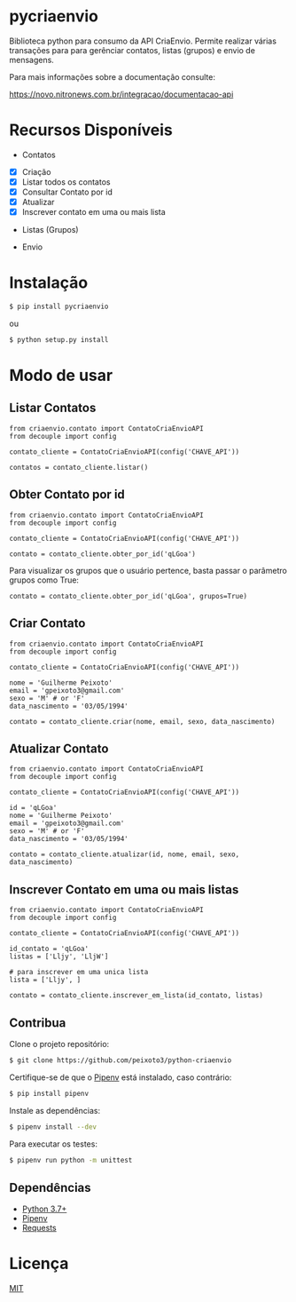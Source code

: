 # pycriaenvio

Biblioteca python para consumo da API CriaEnvio. Permite realizar várias transações para
para gerênciar contatos, listas (grupos) e envio de mensagens. 

Para mais informações sobre a documentação consulte: 

https://novo.nitronews.com.br/integracao/documentacao-api 

# Recursos Disponíveis

- Contatos

- [x]  Criação
- [x]  Listar todos os contatos
- [x]  Consultar Contato por id
- [x]  Atualizar
- [x] Inscrever contato em uma ou mais lista

- Listas (Grupos)

- Envio


# Instalação

```bash
$ pip install pycriaenvio
```
ou

```bash
$ python setup.py install
```

# Modo de usar

## Listar Contatos

````python3
from criaenvio.contato import ContatoCriaEnvioAPI
from decouple import config

contato_cliente = ContatoCriaEnvioAPI(config('CHAVE_API'))

contatos = contato_cliente.listar()
````

## Obter Contato por id

````python3
from criaenvio.contato import ContatoCriaEnvioAPI
from decouple import config

contato_cliente = ContatoCriaEnvioAPI(config('CHAVE_API'))

contato = contato_cliente.obter_por_id('qLGoa')
````
Para visualizar os grupos que o usuário pertence, basta passar o parâmetro grupos como True:
````python3
contato = contato_cliente.obter_por_id('qLGoa', grupos=True)
````

## Criar Contato
````python3
from criaenvio.contato import ContatoCriaEnvioAPI
from decouple import config

contato_cliente = ContatoCriaEnvioAPI(config('CHAVE_API'))

nome = 'Guilherme Peixoto'
email = 'gpeixoto3@gmail.com'
sexo = 'M' # or 'F'
data_nascimento = '03/05/1994'

contato = contato_cliente.criar(nome, email, sexo, data_nascimento)
````

## Atualizar Contato
````python3
from criaenvio.contato import ContatoCriaEnvioAPI
from decouple import config

contato_cliente = ContatoCriaEnvioAPI(config('CHAVE_API'))

id = 'qLGoa'
nome = 'Guilherme Peixoto'
email = 'gpeixoto3@gmail.com'
sexo = 'M' # or 'F'
data_nascimento = '03/05/1994'

contato = contato_cliente.atualizar(id, nome, email, sexo, data_nascimento)
````

## Inscrever Contato em uma ou mais listas 
````python3
from criaenvio.contato import ContatoCriaEnvioAPI
from decouple import config

contato_cliente = ContatoCriaEnvioAPI(config('CHAVE_API'))

id_contato = 'qLGoa'
listas = ['Lljy', 'LljW']

# para inscrever em uma unica lista
lista = ['Lljy', ]

contato = contato_cliente.inscrever_em_lista(id_contato, listas)
````

## Contribua

Clone o projeto repositório:

```bash
$ git clone https://github.com/peixoto3/python-criaenvio
```

Certifique-se de que o [Pipenv](https://github.com/kennethreitz/pipenv) está instalado, caso contrário:

```bash
$ pip install pipenv
```

Instale as dependências:

```bash
$ pipenv install --dev
```

Para executar os testes:

```bash
$ pipenv run python -m unittest
```


## Dependências

- [Python 3.7+](https://www.python.org/downloads/release/python-374/)
- [Pipenv](https://github.com/kennethreitz/pipenv)
- [Requests](https://requests.readthedocs.io/pt_BR/latest/user/install.html#install)

# Licença

[MIT](http://en.wikipedia.org/wiki/MIT_License)
